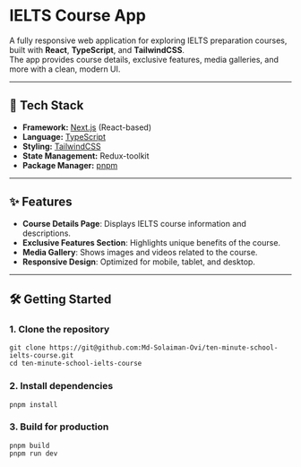 # IELTS Course App

A fully responsive web application for exploring IELTS preparation courses, built with **React**, **TypeScript**, and **TailwindCSS**.  
The app provides course details, exclusive features, media galleries, and more with a clean, modern UI.

---

## 🚀 Tech Stack

- **Framework:** [Next.js](https://nextjs.org/) (React-based)
- **Language:** [TypeScript](https://www.typescriptlang.org/)
- **Styling:** [TailwindCSS](https://tailwindcss.com/)
- **State Management:** Redux-toolkit
- **Package Manager:** [pnpm](https://pnpm.io/)

---

## ✨ Features

- **Course Details Page**: Displays IELTS course information and descriptions.
- **Exclusive Features Section**: Highlights unique benefits of the course.
- **Media Gallery**: Shows images and videos related to the course.
- **Responsive Design**: Optimized for mobile, tablet, and desktop.


---

## 🛠️ Getting Started

### 1. Clone the repository
    git clone https://git@github.com:Md-Solaiman-Ovi/ten-minute-school-ielts-course.git
    cd ten-minute-school-ielts-course

### 2. Install dependencies
    pnpm install
### 3. Build for production
    pnpm build
    pnpm run dev
